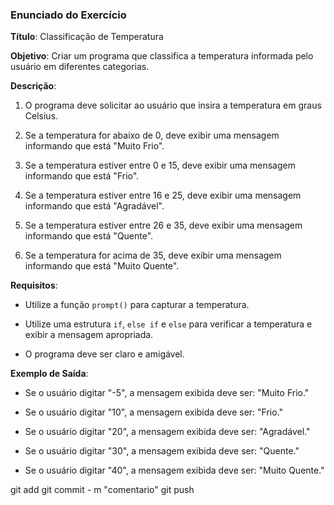 ### Enunciado do Exercício
 
**Título**: Classificação de Temperatura
 
**Objetivo**: Criar um programa que classifica a temperatura informada pelo usuário em diferentes categorias.
 
**Descrição**:

1. O programa deve solicitar ao usuário que insira a temperatura em graus Celsius.

2. Se a temperatura for abaixo de 0, deve exibir uma mensagem informando que está "Muito Frio".

3. Se a temperatura estiver entre 0 e 15, deve exibir uma mensagem informando que está "Frio".

4. Se a temperatura estiver entre 16 e 25, deve exibir uma mensagem informando que está "Agradável".

5. Se a temperatura estiver entre 26 e 35, deve exibir uma mensagem informando que está "Quente".

6. Se a temperatura for acima de 35, deve exibir uma mensagem informando que está "Muito Quente".
 
**Requisitos**:

- Utilize a função `prompt()` para capturar a temperatura.

- Utilize uma estrutura `if`, `else if` e `else` para verificar a temperatura e exibir a mensagem apropriada.

- O programa deve ser claro e amigável.
 
**Exemplo de Saída**:

- Se o usuário digitar "-5", a mensagem exibida deve ser: "Muito Frio."

- Se o usuário digitar "10", a mensagem exibida deve ser: "Frio."

- Se o usuário digitar "20", a mensagem exibida deve ser: "Agradável."

- Se o usuário digitar "30", a mensagem exibida deve ser: "Quente."

- Se o usuário digitar "40", a mensagem exibida deve ser: "Muito Quente."

git add 
git commit - m "comentario"
git push